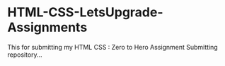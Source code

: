# HTML-CSS-LetsUpgrade-Assignments
This for submitting my HTML CSS : Zero to Hero Assignment Submitting repository...
